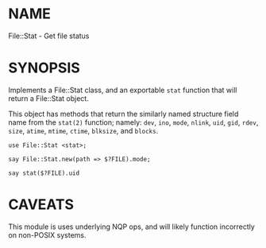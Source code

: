 NAME
====

File::Stat - Get file status

SYNOPSIS
========

Implements a File::Stat class, and an exportable `stat` function that will return a File::Stat object.

This object has methods that return the similarly named structure field name from the `stat(2)` function; namely: `dev`, `ino`, `mode`, `nlink`, `uid`, `gid`, `rdev`, `size`, `atime`, `mtime`, `ctime`, `blksize`, and `blocks`.

```perl-6
use File::Stat <stat>;

say File::Stat.new(path => $?FILE).mode;

say stat($?FILE).uid

```

CAVEATS
=======

This module is uses underlying NQP ops, and will likely function incorrectly on non-POSIX systems.
